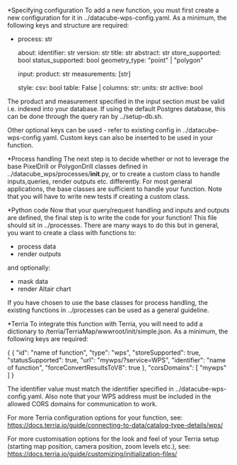 *Specifying configuration
To add a new function, you must first create a new configuration for it in ../datacube-wps-config.yaml. As a minimum, the following keys and structure are required:
  
  - process: str

    about:
        identifier: str
        version: str
        title: str
        abstract: str
        store_supported: bool
        status_supported: bool
        geometry_type: "point" | "polygon"

    input:
       product: str
       measurements: [str]

    style:
       csv: bool
       table:
         False |
            columns:
                str:
                    units: str
                    active: bool

The product and measurement specified in the input section must be valid i.e. indexed into your database. If using the default Postgres database, this can be done through the query ran by ../setup-db.sh.

Other optional keys can be used - refer to existing config in ../datacube-wps-config.yaml. Custom keys can also be inserted to be used in your function.

*Process handling
The next step is to decide whether or not to leverage the base PixelDrill or PolygonDrill classes defined in ../datacube_wps/processes/__init__.py, or to create a custom class to handle inputs,queries, render outputs etc. differently. For most general applications, the base classes are sufficient to handle your function. Note that you will have to write new tests if creating a custom class.

*Python code
Now that your query/request handling and inputs and outputs are defined, the final step is to write the code for your function! This file should sit in ../processes. There are many ways to do this but in general, you want to create a class with functions to:
 - process data
 - render outputs

and optionally:
 - mask data
 - render Altair chart

 If you have chosen to use the base classes for process handling, the existing functions in ../processes can be used as a general guideline.

 *Terria
 To integrate this function with Terria, you will need to add a dictionary to /terria/TerriaMap/wwwroot/init/simple.json. As a minimum, the following keys are required:

 {
    {
      "id": "name of function",
      "type": "wps",
      "storeSupported": true,
      "statusSupported": true,
      "url": "mywps/?service=WPS",
      "identifier": "name of function",
      "forceConvertResultsToV8": true
    },
    "corsDomains": [
        "mywps"
    ]
 }

 The identifier value must match the identifier specified in ../datacube-wps-config.yaml. Also note that your WPS address must be included in the allowed CORS domains for communication to work. 
 
 For more Terria configuration options for your function, see: https://docs.terria.io/guide/connecting-to-data/catalog-type-details/wps/

 For more customisation options for the look and feel of your Terria setup (starting map position, camera position, zoom levels etc.), see: https://docs.terria.io/guide/customizing/initialization-files/
